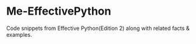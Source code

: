 # Me-EffectivePython
Code snippets from Effective Python(Edition 2) along with related facts & examples.